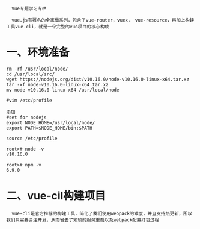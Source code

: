 
      Vue专题学习专栏
   
      vue.js有著名的全家桶系列，包含了vue-router，vuex， vue-resource，再加上构建工具vue-cli，就是一个完整的vue项目的核心构成
   
    
# 一、环境准备
```
rm -rf /usr/local/node/
cd /usr/local/src/
wget https://nodejs.org/dist/v10.16.0/node-v10.16.0-linux-x64.tar.xz
tar -xf node-v10.16.0-linux-x64.tar.xz
mv node-v10.16.0-linux-x64 /usr/local/node

#vim /etc/profile

添加
#set for nodejs
export NODE_HOME=/usr/local/node/
export PATH=$NODE_HOME/bin:$PATH

source /etc/profile

root># node -v
v10.16.0

root># npm -v
6.9.0
```

# 二、vue-cil构建项目

      vue-cli是官方推荐的构建工具，简化了我们使用webpack的难度，并且支持热更新，所以我们只需要关注开发，从而省去了繁琐的服务重启以及webpack配置打包过程

```

```
